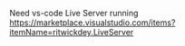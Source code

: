 Need vs-code Live Server running
https://marketplace.visualstudio.com/items?itemName=ritwickdey.LiveServer
